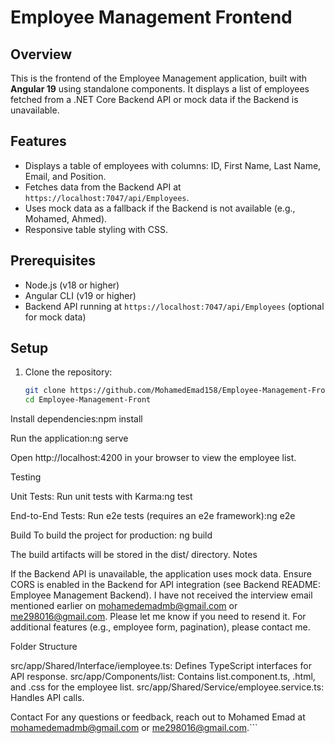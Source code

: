 # Employee Management Frontend

## Overview
This is the frontend of the Employee Management application, built with **Angular 19** using standalone components. It displays a list of employees fetched from a .NET Core Backend API or mock data if the Backend is unavailable.

## Features
- Displays a table of employees with columns: ID, First Name, Last Name, Email, and Position.
- Fetches data from the Backend API at `https://localhost:7047/api/Employees`.
- Uses mock data as a fallback if the Backend is not available (e.g., Mohamed, Ahmed).
- Responsive table styling with CSS.

## Prerequisites
- Node.js (v18 or higher)
- Angular CLI (v19 or higher)
- Backend API running at `https://localhost:7047/api/Employees` (optional for mock data)

## Setup
1. Clone the repository:
   ```bash
   git clone https://github.com/MohamedEmad158/Employee-Management-Front.git
   cd Employee-Management-Front


Install dependencies:npm install


Run the application:ng serve


Open http://localhost:4200 in your browser to view the employee list.

Testing

Unit Tests: Run unit tests with Karma:ng test


End-to-End Tests: Run e2e tests (requires an e2e framework):ng e2e



Build
To build the project for production:
ng build

The build artifacts will be stored in the dist/ directory.
Notes

If the Backend API is unavailable, the application uses mock data.
Ensure CORS is enabled in the Backend for API integration (see Backend README: Employee Management Backend).
I have not received the interview email mentioned earlier on mohamedemadmb@gmail.com or me298016@gmail.com. Please let me know if you need to resend it.
For additional features (e.g., employee form, pagination), please contact me.

Folder Structure

src/app/Shared/Interface/iemployee.ts: Defines TypeScript interfaces for API response.
src/app/Components/list: Contains list.component.ts, .html, and .css for the employee list.
src/app/Shared/Service/employee.service.ts: Handles API calls.

Contact
For any questions or feedback, reach out to Mohamed Emad at mohamedemadmb@gmail.com or me298016@gmail.com.```

